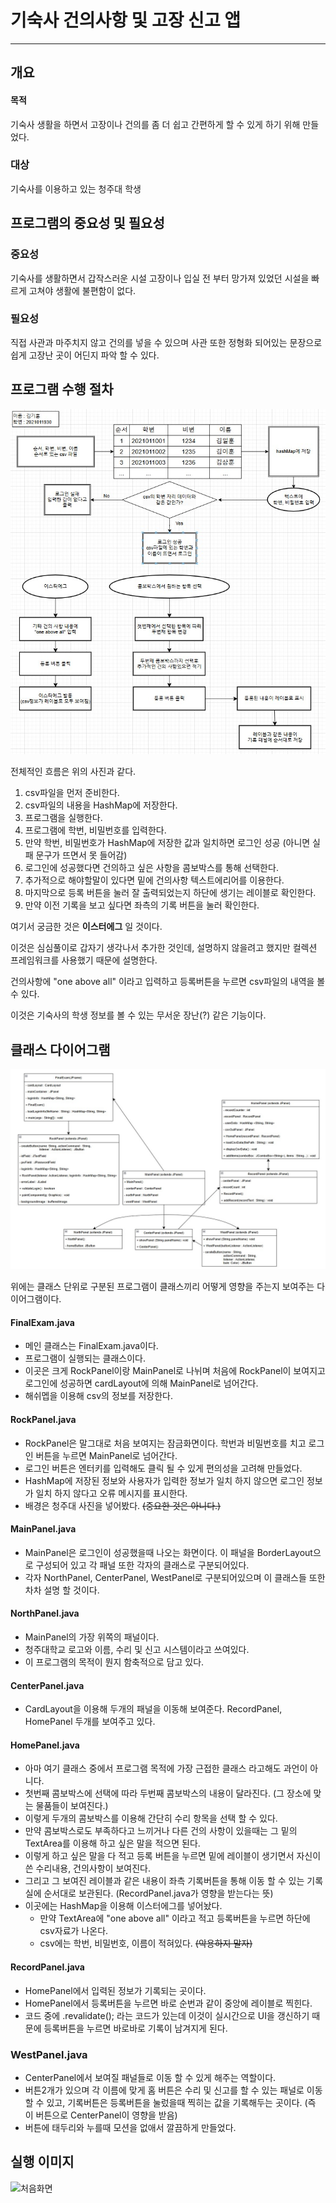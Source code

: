# 기숙사 건의사항 및 고장 신고 앱

----


## 개요


#### 목적

기숙사 생활을 하면서 고장이나 건의를 좀 더 쉽고 간편하게 할 수 있게 하기 위해 만들었다.

### 대상

기숙사를 이용하고 있는 청주대 학생

## 프로그램의 중요성 및 필요성

### 중요성

기숙사를 생활하면서 갑작스러운 시설 고장이나 입실 전 부터 망가져 있었던 시설을 빠르게 고쳐야 생활에 불편함이 없다.

### 필요성

직접 사관과 마주치지 않고 건의를 넣을 수 있으며 사관 또한 정형화 되어있는 문장으로 쉽게 고장난 곳이 어딘지 파악 할 수 있다.

## 프로그램 수행 절차

![Program_Diagram](https://github.com/hoon1113/GUI_FinalExam/blob/main/Program_Diagram.jpg)

전체적인 흐름은 위의 사진과 같다.

1. csv파일을 먼저 준비한다.
2. csv파일의 내용을 HashMap에 저장한다.
3. 프로그램을 실행한다.
4. 프로그램에 학번, 비밀번호를 입력한다.
5. 만약 학번, 비밀번호가 HashMap에 저장한 값과 일치하면 로그인 성공 (아니면 실패 문구가 뜨면서 못 들어감)
6. 로그인에 성공했다면 건의하고 싶은 사항을 콤보박스를 통해 선택한다.
7. 추가적으로 해야할말이 있다면 밑에 건의사항 텍스트에리어를 이용한다.
8. 마지막으로 등록 버튼을 눌러 잘 출력되었는지 하단에 생기는 레이블로 확인한다.
9. 만약 이전 기록을 보고 싶다면 좌측의 기록 버튼을 눌러 확인한다.

여기서 궁금한 것은 __이스터에그__ 일 것이다.

이것은 심심풀이로 갑자기 생각나서 추가한 것인데, 설명하지 않을려고 했지만 컬렉션 프레임워크를 사용했기 때문에 설명한다.

건의사항에 "one above all" 이라고 입력하고 등록버튼을 누르면 csv파일의 내역을 볼 수 있다.

이것은 기숙사의 학생 정보를 볼 수 있는 무서운 장난(?) 같은 기능이다.

## 클래스 다이어그램

![Class_Diagram](https://github.com/hoon1113/GUI_FinalExam/blob/main/Class_Diagram.jpg)

위에는 클래스 단위로 구분된 프로그램이 클래스끼리 어떻게 영향을 주는지 보여주는 다이어그램이다.
#### FinalExam.java
- 메인 클래스는 FinalExam.java이다.
- 프로그램이 실행되는 클래스이다.
- 이곳은 크게 RockPanel이랑 MainPanel로 나뉘며 처음에 RockPanel이 보여지고 로그인에 성공하면 cardLayout에 의해 MainPanel로 넘어간다.
- 해쉬멥을 이용해 csv의 정보를 저장한다.
#### RockPanel.java
- RockPanel은 말그대로 처음 보여지는 잠금화면이다. 학번과 비밀번호를 치고 로그인 버튼을 누르면 MainPanel로 넘어간다.
- 로그인 버튼은 엔터키를 입력해도 클릭 될 수 있게 편의성을 고려해 만들었다.
- HashMap에 저장된 정보와 사용자가 입력한 정보가 일치 하지 않으면 로그인 정보가 일치 하지 않다고 오류 메시지를 표시한다.
- 배경은 청주대 사진을 넣어봤다. ~~(중요한 것은 아니다.)~~
#### MainPanel.java
- MainPanel은 로그인이 성공했을때 나오는 화면이다. 이 패널을 BorderLayout으로 구성되어 있고 각 패널 또한 각자의 클래스로 구분되어있다.
- 각자 NorthPanel, CenterPanel, WestPanel로 구분되어있으며 이 클래스들 또한 차차 설명 할 것이다.
#### NorthPanel.java
- MainPanel의 가장 위쪽의 패널이다.
- 청주대학교 로고와 이름, 수리 및 신고 시스템이라고 쓰여있다.
- 이 프로그램의 목적이 뭔지 함축적으로 담고 있다.
#### CenterPanel.java
- CardLayout을 이용해 두개의 패널을 이동해 보여준다. RecordPanel, HomePanel 두개를 보여주고 있다.
#### HomePanel.java
- 아마 여기 클래스 중에서 프로그램 목적에 가장 근접한 클래스 라고해도 과언이 아니다.
- 첫번째 콤보박스에 선택에 따라 두번째 콤보박스의 내용이 달라진다. (그 장소에 맞는 물품들이 보여진다.)
- 이렇게 두개의 콤보박스를 이용해 간단히 수리 항목을 선택 할 수 있다.
- 만약 콤보박스로도 부족하다고 느끼거나 다른 건의 사항이 있을때는 그 밑의 TextArea를 이용해 하고 싶은 말을 적으면 된다.
- 이렇게 하고 싶은 말을 다 적고 등록 버튼을 누르면 밑에 레이블이 생기면서 자신이 쓴 수리내용, 건의사항이 보여진다.
- 그리고 그 보여진 레이블과 같은 내용이 좌측 기록버튼을 통해 이동 할 수 있는 기록실에 순서대로 보관된다. (RecordPanel.java가 영향을 받는다는 뜻)
- 이곳에는 HashMap을 이용해 이스터에그를 넣어놨다.
  - 만약 TextArea에 "one above all" 이라고 적고 등록버튼을 누르면 하단에 csv자료가 나온다.
  - csv에는 학번, 비밀번호, 이름이 적혀있다. ~~(악용하지 말자)~~
#### RecordPanel.java
- HomePanel에서 입력된 정보가 기록되는 곳이다.
- HomePanel에서 등록버튼을 누르면 바로 순번과 같이 중앙에 레이블로 찍힌다.
- 코드 중에 .revalidate(); 라는 코드가 있는데 이것이 실시간으로 UI을 갱신하기 때문에 등록버튼을 누르면 바로바로 기록이 남겨지게 된다.
### WestPanel.java
- CenterPanel에서 보여질 패널들로 이동 할 수 있게 해주는 역할이다.
- 버튼2개가 있으며 각 이름에 맞게 홈 버튼은 수리 및 신고를 할 수 있는 패널로 이동 할 수 있고, 기록버튼은 등록버튼을 눌렀을때 찍히는 값을 기록해두는 곳이다. (즉 이 버튼으로 CenterPanel이 영향을 받음)
- 버튼에 태두리와 누를때 모션을 없애서 깔끔하게 만들었다.

## 실행 이미지
![처음화면]()

